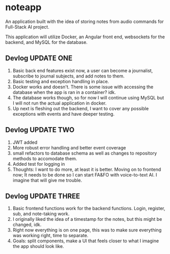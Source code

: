 # noteapp


An application built with the idea of storing notes from audio commands for Full-Stack AI project.

This application will utilize Docker, an Angular front end, websockets for the backend, and MySQL for the database. 

 ## Devlog UPDATE ONE

1. Basic back end features exist now, a user can become a journalist, subscribe to journal subjects, and add notes to them.
2. Basic testing and exception handling in place.
3. Docker works and doesn't. There is some issue with accessing the database when the app is ran in a container? idk. 
4. The database works though, so for now I will continue using MySQL but I will not run the actual application in docker.
5. Up next is fleshing out the backend, I want to cover any possible exceptions with events and have deeper testing.

## Devlog UPDATE TWO

1. JWT added
2. More robust error handling and better event coverage
3. small refactors to database schema as well as changes to repository methods to accomodate them.
4. Added test for logging in
5. Thoughts: I want to do more, at least it is better. Moving on to frontend now; It needs to be done so I can start FA&FO with voice-to-text AI. I imagine that will give me trouble.

## Devlog UPDATE THREE

1. Basic frontend functions work for the backend functions. Login, register, sub, and note-taking work.
2. I originally liked the idea of a timestamp for the notes, but this might be changed, idk.
3. Right now everything is on one page, this was to make sure everything was working right, time to separate.
4. Goals: split components, make a UI that feels closer to what I imagine the app should look like. 